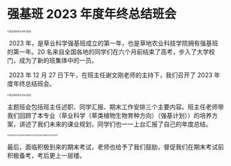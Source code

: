 # 强基班 2023 年度年终总结班会

<img src="https://pic.imgdb.cn/item/6620f9a60ea9cb1403338070.jpg" alt="谢文刚老师主持本次班会" style="zoom: 33%;">

​        2023 年，是草业科学强基班成立的第一年，也是草地农业科技学院拥有强基班的第一年。20 名来自全国各地的同学们在六个月前结束了高考，步入了大学校门，成为了新的班集体中的一员。

​        2023 年 12 月 27 日下午，在班主任谢文刚老师的主持下，我们召开了 2023 年度年终总结班会。

<img src="https://pic.imgdb.cn/item/6620f9a60ea9cb14033380c5.jpg" alt="谢文刚老师主持本次班会" style="zoom: 33%;">

​        主题班会包括班主任述职、同学汇报、期末工作安排三个主要内容。班主任老师带我们回顾了本专业（草业科学（草类植物生物育种方向）（强基计划））的培养方案，讲述了我们未来的课业规划，同学们也一一上台汇报了自己的年度总结。

<img src="https://pic.imgdb.cn/item/6620f9a60ea9cb1403338104.jpg" alt="徐秋玥同学作年度总结" style="zoom: 25%;"/><img src="https://pic.imgdb.cn/item/6620f9a60ea9cb1403338174.jpg" alt="傅明烨同学作年度总结" style="zoom: 25%;"/><img src="https://pic.imgdb.cn/item/6620f9a70ea9cb14033381cf.jpg" alt="张鹏航同学作年度总结" style="zoom: 25%;"/>

​        最后，面临积极到来的期末考试，老师也给予了我们鼓励，督促我们在期末考试前积极备考，考后更上一层楼。